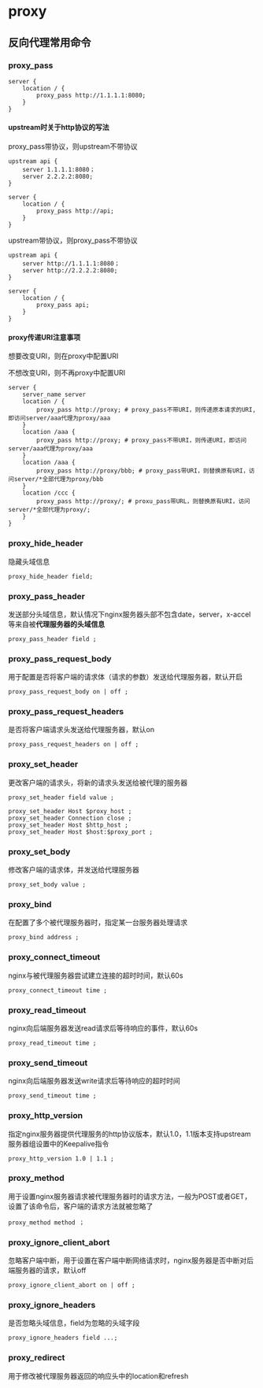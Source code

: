 # proxy

## 反向代理常用命令

### proxy_pass 

```nginx
server {
    location / {
        proxy_pass http://1.1.1.1:8080;
    }
}
```

#### upstream时关于http协议的写法

proxy_pass带协议，则upstream不带协议

```nginx
upstream api {
    server 1.1.1.1:8080；
    server 2.2.2.2:8080;
}

server {
    location / {
        proxy_pass http://api;
    }
}
```

upstream带协议，则proxy_pass不带协议

```nginx
upstream api {
    server http://1.1.1.1:8080；
    server http://2.2.2.2:8080;
}

server {
    location / {
        proxy_pass api;
    }
}
```

#### proxy传递URI注意事项

想要改变URI，则在proxy中配置URI

不想改变URI，则不再proxy中配置URI

```nginx
server {
    server_name server
    location / {
        proxy_pass http://proxy; # proxy_pass不带URI，则传递原本请求的URI,即访问server/aaa代理为proxy/aaa
    }
    location /aaa {
        proxy_pass http://proxy; # proxy_pass不带URI，则传递URI，即访问server/aaa代理为proxy/aaa
    }
    location /aaa {
        proxy_pass http://proxy/bbb; # proxy_pass带URI，则替换原有URI，访问server/*全部代理为proxy/bbb
    }
    location /ccc {
        proxy_pass http://proxy/; # proxu_pass带URL，则替换原有URI，访问server/*全部代理为proxy/;
    }
}
```

### proxy_hide_header

隐藏头域信息

```nginx
proxy_hide_header field;
```

### proxy_pass_header

发送部分头域信息，默认情况下nginx服务器头部不包含date，server，x-accel等来自被**代理服务器的头域信息**

```nginx 
proxy_pass_header field ; 
```

### proxy_pass_request_body

用于配置是否将客户端的请求体（请求的参数）发送给代理服务器，默认开启

```nginx 
proxy_pass_request_body on | off ; 
```

### proxy_pass_request_headers

是否将客户端请求头发送给代理服务器，默认on

```nginx
proxy_pass_request_headers on | off ; 
```

### proxy_set_header 

更改客户端的请求头，将新的请求头发送给被代理的服务器

```nginx
proxy_set_header field value ; 
```

```nginx 
proxy_set_header Host $proxy_host ; 
proxy_set_header Connection close ;
proxy_set_header Host $http_host ;
proxy_set_header Host $host:$proxy_port ; 
```

### proxy_set_body

修改客户端的请求体，并发送给代理服务器

```nginx
proxy_set_body value ; 
```

### proxy_bind  

在配置了多个被代理服务器时，指定某一台服务器处理请求

```nginx
proxy_bind address ; 
```

### proxy_connect_timeout 

nginx与被代理服务器尝试建立连接的超时时间，默认60s

```nginx
proxy_connect_timeout time ; 
```

### proxy_read_timeout

nginx向后端服务器发送read请求后等待响应的事件，默认60s

```nginx
proxy_read_timeout time ; 
```

### proxy_send_timeout

nginx向后端服务器发送write请求后等待响应的超时时间

```nginx
proxy_send_timeout time ; 
```

### proxy_http_version 

指定nginx服务器提供代理服务的http协议版本，默认1.0，1.1版本支持upstream服务器组设置中的Keepalive指令

```nginx
proxy_http_version 1.0 | 1.1 ;
```

### proxy_method 

用于设置nginx服务器请求被代理服务器时的请求方法，一般为POST或者GET，设置了该命令后，客户端的请求方法就被忽略了

```nginx 
proxy_method method ； 
```

### proxy_ignore_client_abort  

忽略客户端中断，用于设置在客户端中断网络请求时，nginx服务器是否中断对后端服务器的请求，默认off

```nginx
proxy_ignore_client_abort on | off ; 
```

### proxy_ignore_headers

是否忽略头域信息，field为忽略的头域字段 

```nginx
proxy_ignore_headers field ...;
```

### proxy_redirect

用于修改被代理服务器返回的响应头中的location和refresh

